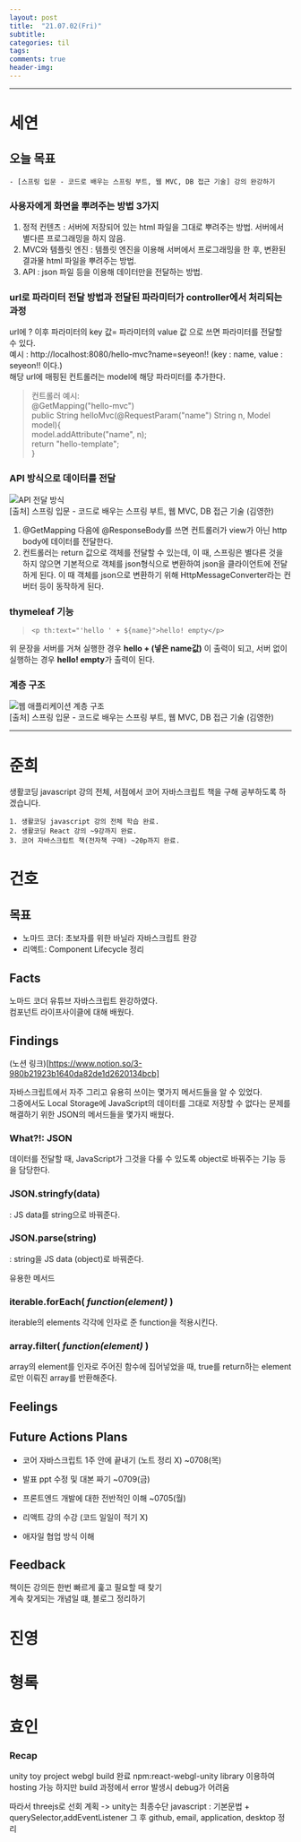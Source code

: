 ```yaml
---
layout: post
title:  "21.07.02(Fri)"
subtitle:
categories: til
tags: 
comments: true
header-img: 
---
```

---
# 세연
## 오늘 목표
	- [스프링 입문 - 코드로 배우는 스프링 부트, 웹 MVC, DB 접근 기술] 강의 완강하기

### 사용자에게 화면을 뿌려주는 방법 3가지
1. 정적 컨텐츠 : 서버에 저장되어 있는 html 파일을 그대로 뿌려주는 방법. 서버에서 별다른 프로그래밍을 하지 않음.
2. MVC와 템플릿 엔진 : 템플릿 엔진을 이용해 서버에서 프로그래밍을 한 후, 변환된 결과물 html 파일을 뿌려주는 방법.
3. API : json 파일 등을 이용해 데이터만을 전달하는 방법.



### url로 파라미터 전달 방법과 전달된 파라미터가 controller에서 처리되는 과정
url에 ? 이후 파라미터의 key 값= 파라미터의 value 값 으로 쓰면 파라미터를 전달할 수 있다.   
예시 : http://localhost:8080/hello-mvc?name=seyeon!! (key : name, value : seyeon!! 이다.)  
해당 url에 매핑된 컨트롤러는 model에 해당 파라미터를 추가한다.
>컨트롤러 예시:  
@GetMapping("hello-mvc")  
public String helloMvc(@RequestParam("name") String n, Model model){  
model.addAttribute("name", n);  
return "hello-template";  
}


### API 방식으로 데이터를 전달
![API 전달 방식](https://gist-netchallenge2021.github.io/assets/img/til/seyeon/2.png)  
[출처] 스프링 입문 - 코드로 배우는 스프링 부트, 웹 MVC, DB 접근 기술 (김영한)
1. @GetMapping 다음에 @ResponseBody를 쓰면 컨트롤러가 view가 아닌 http body에 데이터를 전달한다.
2. 컨트롤러는 return 값으로 객체를 전달할 수 있는데, 이 때, 스프링은 별다른 것을 하지 않으면 기본적으로 객체를 json형식으로 변환하여 json을 클라이언트에 전달하게 된다. 이 때 객체를 json으로 변환하기 위해 HttpMessageConverter라는 컨버터 등이 동작하게 된다.

### thymeleaf 기능
> `<p th:text="'hello ' + ${name}">hello! empty</p>`

위 문장을 서버를 거쳐 실행한 경우 **hello + (넣은 name값)** 이 출력이 되고,
서버 없이 실행하는 경우 **hello! empty**가 출력이 된다.
### 계층 구조 
![웹 애플리케이션 계층 구조](https://gist-netchallenge2021.github.io/assets/img/til/seyeon/3.png)  
[출처] 스프링 입문 - 코드로 배우는 스프링 부트, 웹 MVC, DB 접근 기술 (김영한)

---
# 준희
생활코딩 javascript 강의 전체, 서점에서 코어 자바스크립트 책을 구해 공부하도록 하겠습니다.

    1. 생활코딩 javascript 강의 전체 학습 완료.
    2. 생활코딩 React 강의 ~9강까지 완료.
    3. 코어 자바스크립트 책(전자책 구매) ~20p까지 완료.

# 건호
## 목표
- 노마드 코더: 초보자를 위한 바닐라 자바스크립트 완강
- 리액트: Component Lifecycle 정리

## Facts
노마드 코더 유튜브 자바스크립트 완강하였다.  
컴포넌트 라이프사이클에 대해 배웠다.

## Findings
(노션 링크)[https://www.notion.so/3-980b21923b1640da82de1d2620134bcb]

자바스크립트에서 자주 그리고 유용히 쓰이는 몇가지 메서드들을 알 수 있었다.  
그중에서도 Local Storage에 JavaScript의 데이터를 그대로 저장할 수 없다는 문제를 해결하기 위한 JSON의 메서드들을 몇가지 배웠다.  

### What?!: JSON
데이터를 전달할 때, JavaScript가 그것을 다룰 수 있도록 object로 바꿔주는 기능 등을 담당한다.

### JSON.stringfy(data)
: JS data를 string으로 바꿔준다.

### JSON.parse(string)
: string을 JS data (object)로 바꿔준다.

유용한 메서드

### iterable.forEach( *function(element)* )
iterable의 elements 각각에 인자로 준 function을 적용시킨다.  

### array.filter( *function(element)* )
array의 element를 인자로 주어진 함수에 집어넣었을 때, true를 return하는 element로만 이뤄진 array를 반환해준다.  


## Feelings


## Future Actions Plans
- 코어 자바스크립트 1주 안에 끝내기 (노트 정리 X) ~0708(목)
- 발표 ppt 수정 및 대본 짜기 ~0709(금)
- 프론트엔드 개발에 대한 전반적인 이해 ~0705(월)

- 리액트 강의 수강 (코드 일일이 적기 X)
- 애자일 협업 방식 이해

## Feedback
책이든 강의든 한번 빠르게 훑고 필요할 때 찾기  
계속 찾게되는 개념일 떄, 블로그 정리하기  


# 진영

# 형록

# 효인
### Recap
unity toy project webgl build 완료
npm:react-webgl-unity library 이용하여 hosting 가능
하지만 build 과정에서 error 발생시 debug가 어려움

따라서 threejs로 선회 계획 -> unity는 최종수단
javascript : 기본문법 + querySelector,addEventListener
그 후 github, email, application, desktop 정리


